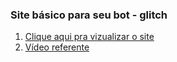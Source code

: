### Site básico para seu bot - glitch
1) [Clique aqui pra vizualizar o site](https://staralien.glitch.me)
2) [Vídeo referente ](https://www.youtube.com/watch?v=tf-4Y0hxWmQ)
